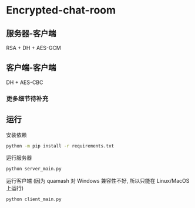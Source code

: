 # Encrypted-chat-room

## 服务器-客户端
RSA + DH + AES-GCM

## 客户端-客户端

DH + AES-CBC

### 更多细节待补充

## 运行
安装依赖
```sh
python -m pip install -r requirements.txt
```

运行服务器
```sh
python server_main.py
```

运行客户端 (因为 quamash 对 Windows 兼容性不好, 所以只能在 Linux/MacOS 上运行)
```sh
python client_main.py
```
